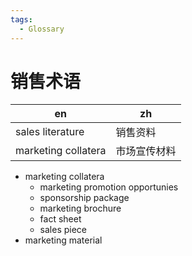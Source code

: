 ```yaml
---
tags:
  - Glossary
---
```


# 销售术语

| en                  | zh           |
| ------------------- | ------------ |
| sales literature    | 销售资料     |
| marketing collatera | 市场宣传材料 |

- marketing collatera
  - marketing promotion opportunies
  - sponsorship package
  - marketing brochure
  - fact sheet
  - sales piece
- marketing material
